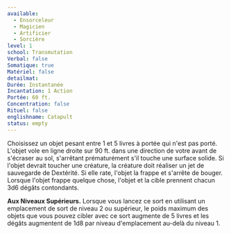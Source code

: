 ```yaml
---
available:
  - Ensorceleur
  - Magicien
  - Artificier
  - Sorcière
level: 1
school: Transmutation
Verbal: false
Somatique: true
Matériel: false
detailmat:
Durée: Instantanée
Incantation: 1 Action
Portée: 60 ft.
Concentration: false
Rituel: false
englishname: Catapult
status: empty
---
```

Choisissez un objet pesant entre 1 et 5 livres à portée qui n'est pas porté. L'objet vole en ligne droite sur 90 ft. dans une direction de votre avant de s'écraser au sol, s'arrêtant prématurément s'il touche une surface solide. Si l'objet devrait toucher une créature, la créature doit réaliser un jet de sauvegarde de Dextérité. Si elle rate, l'objet la frappe et s'arrête de bouger. Lorsque l'objet frappe quelque chose, l'objet et la cible prennent chacun 3d6 dégâts contondants.

**Aux Niveaux Supérieurs.** Lorsque vous lancez ce sort en utilisant un emplacement de sort de niveau 2 ou supérieur, le poids maximum des objets que vous pouvez cibler avec ce sort augmente de 5 livres et les dégâts augmentent de 1d8 par niveau d'emplacement au-delà du niveau 1.
